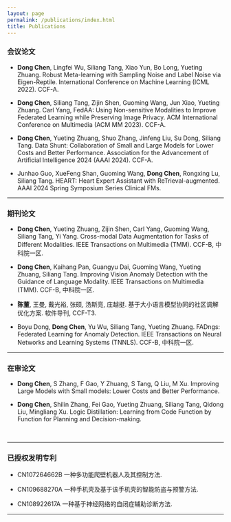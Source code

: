 ```yaml
---
layout: page
permalink: /publications/index.html
title: Publications
---
```


### 会议论文

- **Dong Chen**, Lingfei Wu, Siliang Tang, Xiao Yun, Bo Long, Yueting Zhuang. Robust Meta-learning with Sampling Noise and Label Noise via Eigen-Reptile. International Conference on Machine Learning (ICML 2022). CCF-A.

-  **Dong Chen**, Siliang Tang, Zijin Shen, Guoming Wang, Jun Xiao, Yueting Zhuang. Carl Yang, FedAA: Using Non-sensitive Modalities to Improve Federated Learning while Preserving Image Privacy. ACM International Conference on Multimedia (ACM MM 2023). CCF-A.

- **Dong Chen**, Yueting Zhuang, Shuo Zhang, Jinfeng Liu, Su Dong, Siliang Tang. Data Shunt: Collaboration of Small and Large Models for Lower Costs and Better Performance. Association for the Advancement of Artificial Intelligence 2024 (AAAI 2024). CCF-A.

- Junhao Guo, XueFeng Shan, Guoming Wang, **Dong Chen**, Rongxing Lu, Siliang Tang. HEART: Heart Expert Assistant with ReTrieval-augmented. AAAI 2024 Spring Symposium Series Clinical FMs.
  <br>
---
### 期刊论文
- **Dong Chen**, Yueting Zhuang, Zijin Shen, Carl Yang, Guoming Wang, Siliang Tang, Yi Yang. Cross-modal Data Augmentation for Tasks of Different Modalities. IEEE Transactions on Multimedia (TMM). CCF-B, 中科院一区.

- **Dong Chen**, Kaihang Pan, Guangyu Dai, Guoming Wang, Yueting Zhuang, Siliang Tang. Improving Vision Anomaly Detection with the Guidance of Language Modality. IEEE Transactions on Multimedia (TMM). CCF-B, 中科院一区.

- **陈董**, 王曼, 戴光裕, 张硕, 汤斯亮, 庄越挺. 基于大小语言模型协同的社区调解优化方案. 软件导刊, CCF-T3.

- Boyu Dong, **Dong Chen**, Yu Wu, Siliang Tang, Yueting Zhuang. FADngs: Federated Learning for Anomaly Detection. IEEE Transactions on Neural Networks and Learning Systems (TNNLS). CCF-B, 中科院一区.
  <br>
---
### 在审论文
- **Dong Chen**, S Zhang, F Gao, Y Zhuang, S Tang, Q Liu, M Xu. Improving Large Models with Small models: Lower Costs and Better Performance.

- **Dong Chen**, Shilin Zhang, Fei Gao, Yueting Zhuang, Siliang Tang, Qidong Liu, Mingliang Xu. Logic Distillation: Learning from Code Function by Function for Planning and Decision-making.


  <br>
---
### 已授权发明专利
- CN107264662B 一种多功能爬壁机器人及其控制方法.

- CN109688270A 一种手机壳及基于该手机壳的智能防盗与预警方法.

- CN108922617A 一种基于神经网络的自闭症辅助诊断方法.

---



